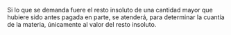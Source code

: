 Si lo que se demanda fuere el resto insoluto de una cantidad mayor que hubiere sido antes pagada en parte, se atenderá, para determinar la cuantía de la materia, únicamente al valor del resto insoluto.
